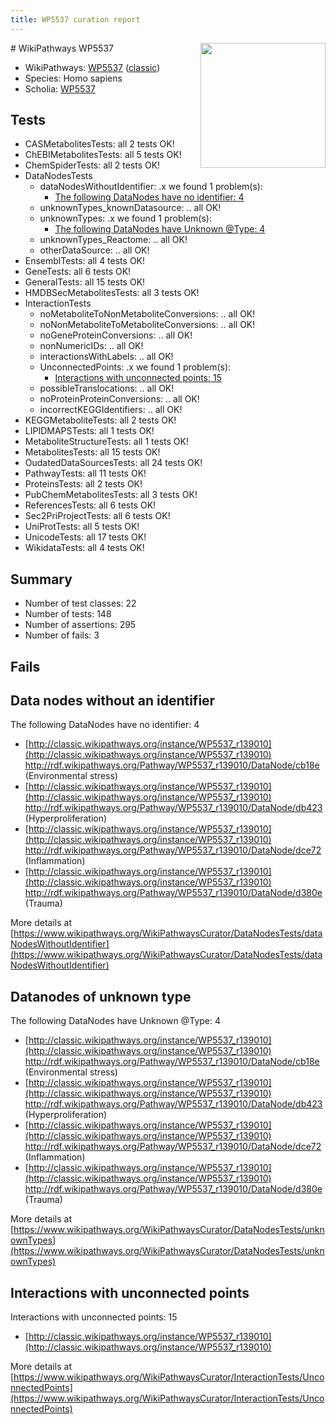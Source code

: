 ```yaml
---
title: WP5537 curation report
---
```


<img style="float: right; width: 200px" src="https://upload.wikimedia.org/wikipedia/commons/thumb/8/83/Wplogo_with_text_500.png/640px-Wplogo_with_text_500.png" />
# WikiPathways WP5537

* WikiPathways: [WP5537](https://wikipathways.org/pathways/WP5537) ([classic](https://classic.wikipathways.org/instance/WP5537))
* Species: Homo sapiens
* Scholia: [WP5537](https://scholia.toolforge.org/wikipathways/WP5537)
## Tests
* CASMetabolitesTests: all 2 tests OK!
* ChEBIMetabolitesTests: all 5 tests OK!
* ChemSpiderTests: all 2 tests OK!
* DataNodesTests
    * dataNodesWithoutIdentifier: .x we found 1 problem(s):
        * [The following DataNodes have no identifier: 4](#d2d32fa3)
    * unknownTypes_knownDatasource: .. all OK!
    * unknownTypes: .x we found 1 problem(s):
        * [The following DataNodes have Unknown @Type: 4](#839973e2)
    * unknownTypes_Reactome: .. all OK!
    * otherDataSource: .. all OK!
* EnsemblTests: all 4 tests OK!
* GeneTests: all 6 tests OK!
* GeneralTests: all 15 tests OK!
* HMDBSecMetabolitesTests: all 3 tests OK!
* InteractionTests
    * noMetaboliteToNonMetaboliteConversions: .. all OK!
    * noNonMetaboliteToMetaboliteConversions: .. all OK!
    * noGeneProteinConversions: .. all OK!
    * nonNumericIDs: .. all OK!
    * interactionsWithLabels: .. all OK!
    * UnconnectedPoints: .x we found 1 problem(s):
        * [Interactions with unconnected points: 15](#7f1d407c)
    * possibleTranslocations: .. all OK!
    * noProteinProteinConversions: .. all OK!
    * incorrectKEGGIdentifiers: .. all OK!
* KEGGMetaboliteTests: all 2 tests OK!
* LIPIDMAPSTests: all 1 tests OK!
* MetaboliteStructureTests: all 1 tests OK!
* MetabolitesTests: all 15 tests OK!
* OudatedDataSourcesTests: all 24 tests OK!
* PathwayTests: all 11 tests OK!
* ProteinsTests: all 2 tests OK!
* PubChemMetabolitesTests: all 3 tests OK!
* ReferencesTests: all 6 tests OK!
* Sec2PriProjectTests: all 6 tests OK!
* UniProtTests: all 5 tests OK!
* UnicodeTests: all 17 tests OK!
* WikidataTests: all 4 tests OK!


## Summary

* Number of test classes: 22
* Number of tests: 148
* Number of assertions: 295
* Number of fails: 3

## Fails

<a name="d2d32fa3" />

## Data nodes without an identifier

The following DataNodes have no identifier: 4

* [http://classic.wikipathways.org/instance/WP5537_r139010](http://classic.wikipathways.org/instance/WP5537_r139010) http://rdf.wikipathways.org/Pathway/WP5537_r139010/DataNode/cb18e (Environmental stress)
* [http://classic.wikipathways.org/instance/WP5537_r139010](http://classic.wikipathways.org/instance/WP5537_r139010) http://rdf.wikipathways.org/Pathway/WP5537_r139010/DataNode/db423 (Hyperproliferation)
* [http://classic.wikipathways.org/instance/WP5537_r139010](http://classic.wikipathways.org/instance/WP5537_r139010) http://rdf.wikipathways.org/Pathway/WP5537_r139010/DataNode/dce72 (Inflammation)
* [http://classic.wikipathways.org/instance/WP5537_r139010](http://classic.wikipathways.org/instance/WP5537_r139010) http://rdf.wikipathways.org/Pathway/WP5537_r139010/DataNode/d380e (Trauma)


More details at [https://www.wikipathways.org/WikiPathwaysCurator/DataNodesTests/dataNodesWithoutIdentifier](https://www.wikipathways.org/WikiPathwaysCurator/DataNodesTests/dataNodesWithoutIdentifier)

<a name="839973e2" />

## Datanodes of unknown type

The following DataNodes have Unknown @Type: 4

* [http://classic.wikipathways.org/instance/WP5537_r139010](http://classic.wikipathways.org/instance/WP5537_r139010) http://rdf.wikipathways.org/Pathway/WP5537_r139010/DataNode/cb18e (Environmental stress)
* [http://classic.wikipathways.org/instance/WP5537_r139010](http://classic.wikipathways.org/instance/WP5537_r139010) http://rdf.wikipathways.org/Pathway/WP5537_r139010/DataNode/db423 (Hyperproliferation)
* [http://classic.wikipathways.org/instance/WP5537_r139010](http://classic.wikipathways.org/instance/WP5537_r139010) http://rdf.wikipathways.org/Pathway/WP5537_r139010/DataNode/dce72 (Inflammation)
* [http://classic.wikipathways.org/instance/WP5537_r139010](http://classic.wikipathways.org/instance/WP5537_r139010) http://rdf.wikipathways.org/Pathway/WP5537_r139010/DataNode/d380e (Trauma)


More details at [https://www.wikipathways.org/WikiPathwaysCurator/DataNodesTests/unknownTypes](https://www.wikipathways.org/WikiPathwaysCurator/DataNodesTests/unknownTypes)

<a name="7f1d407c" />

## Interactions with unconnected points

Interactions with unconnected points: 15

* [http://classic.wikipathways.org/instance/WP5537_r139010](http://classic.wikipathways.org/instance/WP5537_r139010)


More details at [https://www.wikipathways.org/WikiPathwaysCurator/InteractionTests/UnconnectedPoints](https://www.wikipathways.org/WikiPathwaysCurator/InteractionTests/UnconnectedPoints)

